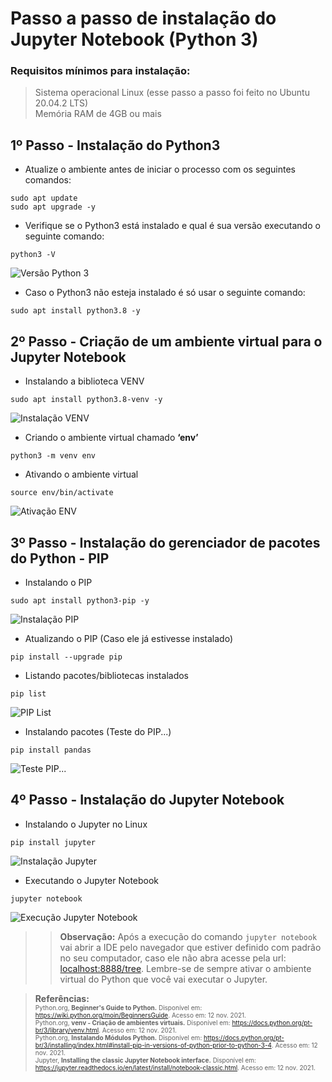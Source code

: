 # Passo a passo de instalação do Jupyter Notebook (Python 3)

### Requisitos mínimos para instalação:

> Sistema operacional Linux (esse passo a passo foi feito no Ubuntu 20.04.2 LTS)  <br/>Memória RAM de 4GB ou mais

## **1º Passo** - Instalação do Python3

- Atualize o ambiente antes de iniciar o processo com os seguintes comandos:

````
sudo apt update
sudo apt upgrade -y
````

- Verifique se o Python3 está instalado e qual é sua versão executando o seguinte comando:

````
python3 -V
````

![Versão Python 3](https://drive.google.com/uc?export=view&id=1zq6YUCBXtRmzShJApmjxTIObJZLW3dI4)

- Caso o Python3 não esteja instalado é só usar o seguinte comando:

````
sudo apt install python3.8 -y
````

## **2º Passo** - Criação de um ambiente virtual para o Jupyter Notebook 

- Instalando a biblioteca VENV

````
sudo apt install python3.8-venv -y  
````

![Instalação VENV](https://drive.google.com/uc?export=view&id=1zrfv_pn2z9H47WgDkvSOdp-F2GDrPAo9)

- Criando o ambiente virtual chamado **‘env’**

````
python3 -m venv env
````

- Ativando o ambiente virtual

````
source env/bin/activate
````

![Ativação ENV](https://drive.google.com/uc?export=view&id=1zrtv0BC3J3tN58eHHx2WMsZYY53M1oCk)

## **3º Passo** - Instalação do gerenciador de pacotes do Python - PIP 

- Instalando o PIP

````
sudo apt install python3-pip -y
````

![Instalação PIP](https://drive.google.com/uc?export=view&id=1zvElZcae23cnbK2qDk5wsw3cyAg5UOR3)

- Atualizando o PIP (Caso ele já estivesse instalado)

````
pip install --upgrade pip 
````

- Listando pacotes/bibliotecas instalados

````
pip list 
````

![PIP List](https://drive.google.com/uc?export=view&id=1zvR_yps2Kgqw2uCvcjRRfOhiTww9aDqL)

- Instalando pacotes (Teste do PIP...)

````
pip install pandas 
````

![Teste PIP...](https://drive.google.com/uc?export=view&id=1zxNNx2fou7DyTlR49Ksw-Bcxfv-tO0w2)

## **4º Passo** - Instalação do Jupyter Notebook

- Instalando o Jupyter no Linux

````
pip install jupyter 
````

![Instalação Jupyter](https://drive.google.com/uc?export=view&id=1zxQK6FcwsKmVwvtfSvZ6rLYqewIq92p5)

- Executando o Jupyter Notebook

````
jupyter notebook
````

![Execução Jupyter Notebook](https://drive.google.com/uc?export=view&id=1zxX2X8rWP91At4ede5JTbkUYczTPPpsa)

>> **Observação:** Após a execução do comando ````jupyter notebook```` vai abrir a IDE pelo navegador que estiver definido com padrão no seu computador, caso ele não abra acesse pela url: [localhost:8888/tree](http://localhost:8888/tree). Lembre-se de sempre ativar o ambiente virtual do Python que você vai executar o Jupyter.  

> **Referências:**  <br/><font size="1">Python.org, **Beginner's Guide to Python.** Disponível em: <https://wiki.python.org/moin/BeginnersGuide>. Acesso em: 12 nov. 2021.  <br/>Python.org, **venv - Criação de ambientes virtuais.** Disponível em: <https://docs.python.org/pt-br/3/library/venv.html>. Acesso em: 12 nov. 2021.  <br/>Python.org, **Instalando Módulos Python.** Disponível em: <https://docs.python.org/pt-br/3/installing/index.html#install-pip-in-versions-of-python-prior-to-python-3-4>. Acesso em: 12 nov. 2021.  <br/>Jupyter, **Installing the classic Jupyter Notebook interface.** Disponível em: <https://jupyter.readthedocs.io/en/latest/install/notebook-classic.html>. Acesso em: 12 nov. 2021.  <br/></font>